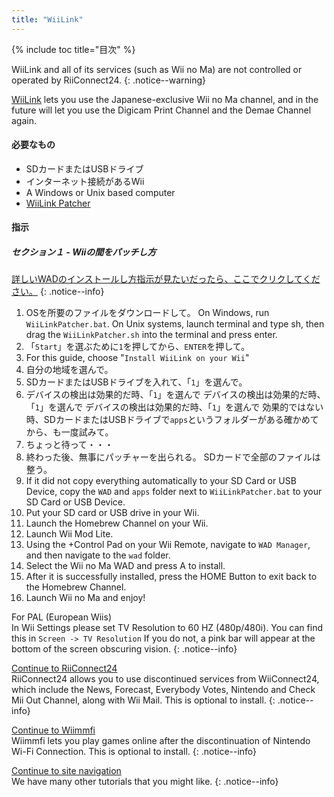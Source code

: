 ```yaml
---
title: "WiiLink"
---
```


{% include toc title="目次" %}

WiiLink and all of its services (such as Wii no Ma) are not controlled or operated by RiiConnect24.
{: .notice--warning}

[WiiLink](https://wiilink24.com/) lets you use the Japanese-exclusive Wii no Ma channel, and in the future will let you use the Digicam Print Channel and the Demae Channel again.

#### 必要なもの

* SDカードまたはUSBドライブ
* インターネット接続があるWii
* A Windows or Unix based computer
* [WiiLink Patcher](https://github.com/WiiLink24/WiiLink24-Patcher/releases)

#### 指示

##### セクション１ - Wiiの間をパッチし方

[詳しいWADのインストールし方指示が見たいだったら、ここでクリクしてください。](wiimodlite)
{: .notice--info}

1. OSを所要のファイルをダウンロードして。 On Windows, run `WiiLinkPatcher.bat`. On Unix systems, launch terminal and type sh, then drag the `WiiLinkPatcher.sh` into the terminal and press enter.
2. 「`Start`」を選ぶために`1`を押してから、`ENTER`を押して。
3. For this guide, choose "`Install WiiLink on your Wii`"
4. 自分の地域を選んで。
5. SDカードまたはUSBドライブを入れて、「`1`」を選んで。
6. デバイスの検出は効果的だ時、「`1`」を選んで デバイスの検出は効果的だ時、「`1`」を選んで デバイスの検出は効果的だ時、「`1`」を選んで 効果的ではない時、SDカードまたはUSBドライブで`apps`というフォルダーがある確かめてから、も一度試みて。
7. ちょっと待って・・・
8. 終わった後、無事にパッチャーを出られる。 SDカードで全部のファイルは整う。
9. If it did not copy everything automatically to your SD Card or USB Device, copy the `WAD` and `apps` folder next to `WiiLinkPatcher.bat` to your SD Card or USB Device.
10. Put your SD card or USB drive in your Wii.
11. Launch the Homebrew Channel on your Wii.
12. Launch Wii Mod Lite.
13. Using the +Control Pad on your Wii Remote, navigate to `WAD Manager`, and then navigate to the `wad` folder.
14. Select the Wii no Ma WAD and press A to install.
15. After it is successfully installed, press the HOME Button to exit back to the Homebrew Channel.
16. Launch Wii no Ma and enjoy!

For PAL (European Wiis)<br> In Wii Settings please set TV Resolution to 60 HZ (480p/480i). You can find this in `Screen -> TV Resolution` If you do not, a pink bar will appear at the bottom of the screen obscuring vision.
{: .notice--info}

[Continue to RiiConnect24](riiconnect24)<br> RiiConnect24 allows you to use discontinued services from WiiConnect24, which include the News, Forecast, Everybody Votes, Nintendo and Check Mii Out Channel, along with Wii Mail. This is optional to install.
{: .notice--info}

[Continue to Wiimmfi](wiimmfi)<br> Wiimmfi lets you play games online after the discontinuation of Nintendo Wi-Fi Connection. This is optional to install.
{: .notice--info}

[Continue to site navigation](site-navigation)<br> We have many other tutorials that you might like.
{: .notice--info}
